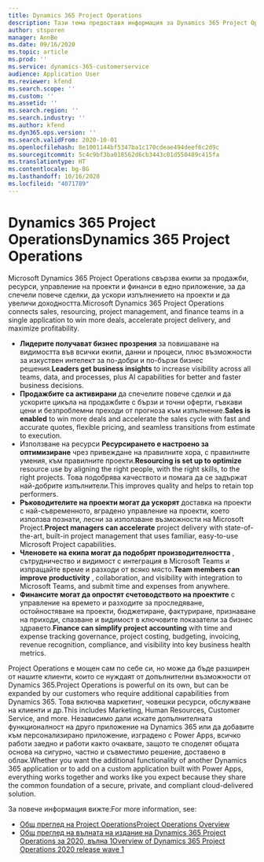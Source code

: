 ```yaml
---
title: Dynamics 365 Project Operations
description: Тази тема предоставя информация за Dynamics 365 Project Operations.
author: stsporen
manager: AnnBe
ms.date: 09/16/2020
ms.topic: article
ms.prod: ''
ms.service: dynamics-365-customerservice
audience: Application User
ms.reviewer: kfend
ms.search.scope: ''
ms.custom: ''
ms.assetid: ''
ms.search.region: ''
ms.search.industry: ''
ms.author: kfend
ms.dyn365.ops.version: ''
ms.search.validFrom: 2020-10-01
ms.openlocfilehash: 8e1001144bf5347ba1c170cdeae494deef6c2d9c
ms.sourcegitcommit: 5c4c9bf3ba018562d6cb3443c01d550489c415fa
ms.translationtype: HT
ms.contentlocale: bg-BG
ms.lasthandoff: 10/16/2020
ms.locfileid: "4071789"
---
```

# <a name="dynamics-365-project-operations"></a><span data-ttu-id="d0e71-103">Dynamics 365 Project Operations</span><span class="sxs-lookup"><span data-stu-id="d0e71-103">Dynamics 365 Project Operations</span></span>

<span data-ttu-id="d0e71-104">Microsoft Dynamics 365 Project Operations свързва екипи за продажби, ресурси, управление на проекти и финанси в едно приложение, за да спечели повече сделки, да ускори изпълнението на проекти и да увеличи доходността.</span><span class="sxs-lookup"><span data-stu-id="d0e71-104">Microsoft Dynamics 365 Project Operations connects sales, resourcing, project management, and finance teams in a single application to win more deals, accelerate project delivery, and maximize profitability.</span></span>

-   <span data-ttu-id="d0e71-105">**Лидерите получават бизнес прозрения** за повишаване на видимостта във всички екипи, данни и процеси, плюс възможности за изкуствен интелект за по-добри и по-бързи бизнес решения.</span><span class="sxs-lookup"><span data-stu-id="d0e71-105">**Leaders get business insights** to increase visibility across all teams, data, and processes, plus AI capabilities for better and faster business decisions.</span></span>
-   <span data-ttu-id="d0e71-106">**Продажбите са активирани** да спечелите повече сделки и да ускорите цикъла на продажбите с бързи и точни оферти, гъвкави цени и безпроблемни преходи от прогноза към изпълнение.</span><span class="sxs-lookup"><span data-stu-id="d0e71-106">**Sales is enabled** to win more deals and accelerate the sales cycle with fast and accurate quotes, flexible pricing, and seamless transitions from estimate to execution.</span></span>
-   <span data-ttu-id="d0e71-107">Използване на ресурси **Ресурсирането е настроено за оптимизиране** чрез привеждане на правилните хора, с правилните умения, към правилните проекти.</span><span class="sxs-lookup"><span data-stu-id="d0e71-107">**Resourcing is set up to optimize** resource use by aligning the right people, with the right skills, to the right projects.</span></span> <span data-ttu-id="d0e71-108">Това подобрява качеството и помага да се задържат най-добрите изпълнители.</span><span class="sxs-lookup"><span data-stu-id="d0e71-108">This improves quality and helps to retain top performers.</span></span>
-   <span data-ttu-id="d0e71-109">**Ръководителите на проекти могат да ускорят** доставка на проекти с най-съвременното, вградено управление на проекти, което използва познати, лесни за използване възможности на Microsoft Project.</span><span class="sxs-lookup"><span data-stu-id="d0e71-109">**Project managers can accelerate** project delivery with state-of-the-art, built-in project management that uses familiar, easy-to-use Microsoft Project capabilities.</span></span>
-   <span data-ttu-id="d0e71-110">**Членовете на екипа могат да подобрят производителността** , сътрудничество и видимост с интеграция в Microsoft Teams и изпращайте време и разходи от всяко място.</span><span class="sxs-lookup"><span data-stu-id="d0e71-110">**Team members can improve productivity** , collaboration, and visibility with integration to Microsoft Teams, and submit time and expenses from anywhere.</span></span>
-   <span data-ttu-id="d0e71-111">**Финансите могат да опростят счетоводството на проектите** с управление на времето и разходите за проследяване, остойностяване на проекти, бюджетиране, фактуриране, признаване на приходи, спазване и видимост в ключовите показатели за бизнес здравето.</span><span class="sxs-lookup"><span data-stu-id="d0e71-111">**Finance can simplify project accounting** with time and expense tracking governance, project costing, budgeting, invoicing, revenue recognition, compliance, and visibility into key business health metrics.</span></span>

<span data-ttu-id="d0e71-112">Project Operations е мощен сам по себе си, но може да бъде разширен от нашите клиенти, които се нуждаят от допълнителни възможности от Dynamics 365.</span><span class="sxs-lookup"><span data-stu-id="d0e71-112">Project Operations is powerful on its own, but can be expanded by our customers who require additional capabilities from Dynamics 365.</span></span> <span data-ttu-id="d0e71-113">Това включва маркетинг, човешки ресурси, обслужване на клиенти и др.</span><span class="sxs-lookup"><span data-stu-id="d0e71-113">This includes Marketing, Human Resources, Customer Service, and more.</span></span> <span data-ttu-id="d0e71-114">Независимо дали искате допълнителната функционалност на друго приложение на Dynamics 365 или да добавите към персонализирано приложение, изградено с Power Apps, всичко работи заедно и работи както очаквате, защото те споделят общата основа на сигурно, частно и съвместимо решение, доставено в облак.</span><span class="sxs-lookup"><span data-stu-id="d0e71-114">Whether you want the additional functionality of another Dynamics 365 application or to add on a custom application built with Power Apps, everything works together and works like you expect because they share the common foundation of a secure, private, and compliant cloud-delivered solution.</span></span>

<span data-ttu-id="d0e71-115">За повече информация вижте:</span><span class="sxs-lookup"><span data-stu-id="d0e71-115">For more information, see:</span></span>

- [<span data-ttu-id="d0e71-116">Общ преглед на Project Operations</span><span class="sxs-lookup"><span data-stu-id="d0e71-116">Project Operations Overview</span></span>](https://dynamics.microsoft.com/en-us/project-operations/overview/)
- [<span data-ttu-id="d0e71-117">Общ преглед на вълната на издание на Dynamics 365 Project Operations за 2020, вълна 1</span><span class="sxs-lookup"><span data-stu-id="d0e71-117">Overview of Dynamics 365 Project Operations 2020 release wave 1</span></span>](https://docs.microsoft.com/dynamics365-release-plan/2020wave1/dynamics365-project-operations/)

